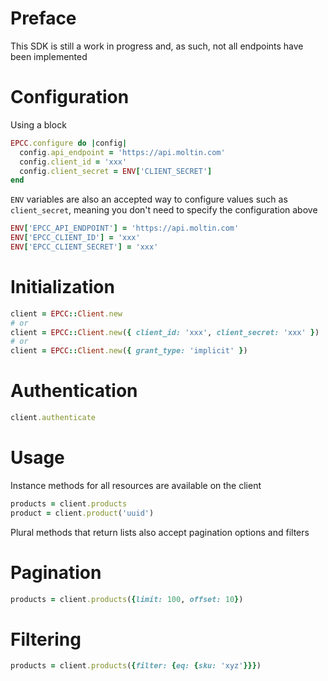 # Preface
This SDK is still a work in progress and, as such, not all endpoints have been implemented

# Configuration

Using a block
```ruby
EPCC.configure do |config|
  config.api_endpoint = 'https://api.moltin.com'
  config.client_id = 'xxx'
  config.client_secret = ENV['CLIENT_SECRET']
end
```

`ENV` variables are also an accepted way to configure values such as `client_secret`, meaning you don't need to specify the configuration above
```ruby
ENV['EPCC_API_ENDPOINT'] = 'https://api.moltin.com'
ENV['EPCC_CLIENT_ID'] = 'xxx'
ENV['EPCC_CLIENT_SECRET'] = 'xxx'
```

# Initialization
```ruby
client = EPCC::Client.new
# or
client = EPCC::Client.new({ client_id: 'xxx', client_secret: 'xxx' })
# or
client = EPCC::Client.new({ grant_type: 'implicit' })
```

# Authentication
```ruby
client.authenticate 
```

# Usage
Instance methods for all resources are available on the client

```ruby
products = client.products
product = client.product('uuid')
```

Plural methods that return lists also accept pagination options and filters

# Pagination
```ruby
products = client.products({limit: 100, offset: 10})
```

# Filtering
```ruby
products = client.products({filter: {eq: {sku: 'xyz'}}})
```
